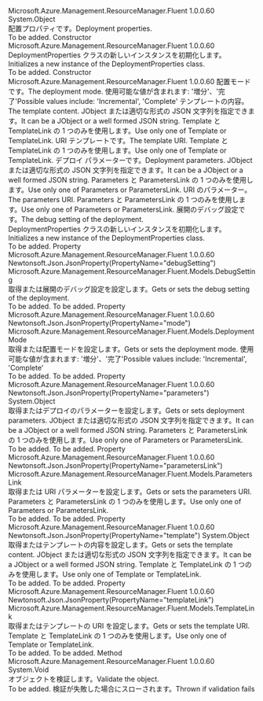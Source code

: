 <Type Name="DeploymentProperties" FullName="Microsoft.Azure.Management.ResourceManager.Fluent.Models.DeploymentProperties">
  <TypeSignature Language="C#" Value="public class DeploymentProperties" />
  <TypeSignature Language="ILAsm" Value=".class public auto ansi beforefieldinit DeploymentProperties extends System.Object" />
  <TypeSignature Language="DocId" Value="T:Microsoft.Azure.Management.ResourceManager.Fluent.Models.DeploymentProperties" />
  <TypeSignature Language="VB.NET" Value="Public Class DeploymentProperties" />
  <TypeSignature Language="F#" Value="type DeploymentProperties = class" />
  <AssemblyInfo>
    <AssemblyName>Microsoft.Azure.Management.ResourceManager.Fluent</AssemblyName>
    <AssemblyVersion>1.0.0.60</AssemblyVersion>
  </AssemblyInfo>
  <Base>
    <BaseTypeName>System.Object</BaseTypeName>
  </Base>
  <Interfaces />
  <Docs>
    <summary>
            <span data-ttu-id="fe1a2-101">配置プロパティです。</span><span class="sxs-lookup"><span data-stu-id="fe1a2-101">Deployment properties.</span></span>
            </summary>
    <remarks>To be added.</remarks>
  </Docs>
  <Members>
    <Member MemberName=".ctor">
      <MemberSignature Language="C#" Value="public DeploymentProperties ();" />
      <MemberSignature Language="ILAsm" Value=".method public hidebysig specialname rtspecialname instance void .ctor() cil managed" />
      <MemberSignature Language="DocId" Value="M:Microsoft.Azure.Management.ResourceManager.Fluent.Models.DeploymentProperties.#ctor" />
      <MemberSignature Language="VB.NET" Value="Public Sub New ()" />
      <MemberType>Constructor</MemberType>
      <AssemblyInfo>
        <AssemblyName>Microsoft.Azure.Management.ResourceManager.Fluent</AssemblyName>
        <AssemblyVersion>1.0.0.60</AssemblyVersion>
      </AssemblyInfo>
      <Parameters />
      <Docs>
        <summary>
            <span data-ttu-id="fe1a2-102">DeploymentProperties クラスの新しいインスタンスを初期化します。</span><span class="sxs-lookup"><span data-stu-id="fe1a2-102">Initializes a new instance of the DeploymentProperties class.</span></span>
            </summary>
        <remarks>To be added.</remarks>
      </Docs>
    </Member>
    <Member MemberName=".ctor">
      <MemberSignature Language="C#" Value="public DeploymentProperties (Microsoft.Azure.Management.ResourceManager.Fluent.Models.DeploymentMode mode, object template = null, Microsoft.Azure.Management.ResourceManager.Fluent.Models.TemplateLink templateLink = null, object parameters = null, Microsoft.Azure.Management.ResourceManager.Fluent.Models.ParametersLink parametersLink = null, Microsoft.Azure.Management.ResourceManager.Fluent.Models.DebugSetting debugSetting = null);" />
      <MemberSignature Language="ILAsm" Value=".method public hidebysig specialname rtspecialname instance void .ctor(valuetype Microsoft.Azure.Management.ResourceManager.Fluent.Models.DeploymentMode mode, object template, class Microsoft.Azure.Management.ResourceManager.Fluent.Models.TemplateLink templateLink, object parameters, class Microsoft.Azure.Management.ResourceManager.Fluent.Models.ParametersLink parametersLink, class Microsoft.Azure.Management.ResourceManager.Fluent.Models.DebugSetting debugSetting) cil managed" />
      <MemberSignature Language="DocId" Value="M:Microsoft.Azure.Management.ResourceManager.Fluent.Models.DeploymentProperties.#ctor(Microsoft.Azure.Management.ResourceManager.Fluent.Models.DeploymentMode,System.Object,Microsoft.Azure.Management.ResourceManager.Fluent.Models.TemplateLink,System.Object,Microsoft.Azure.Management.ResourceManager.Fluent.Models.ParametersLink,Microsoft.Azure.Management.ResourceManager.Fluent.Models.DebugSetting)" />
      <MemberSignature Language="F#" Value="new Microsoft.Azure.Management.ResourceManager.Fluent.Models.DeploymentProperties : Microsoft.Azure.Management.ResourceManager.Fluent.Models.DeploymentMode * obj * Microsoft.Azure.Management.ResourceManager.Fluent.Models.TemplateLink * obj * Microsoft.Azure.Management.ResourceManager.Fluent.Models.ParametersLink * Microsoft.Azure.Management.ResourceManager.Fluent.Models.DebugSetting -&gt; Microsoft.Azure.Management.ResourceManager.Fluent.Models.DeploymentProperties" Usage="new Microsoft.Azure.Management.ResourceManager.Fluent.Models.DeploymentProperties (mode, template, templateLink, parameters, parametersLink, debugSetting)" />
      <MemberType>Constructor</MemberType>
      <AssemblyInfo>
        <AssemblyName>Microsoft.Azure.Management.ResourceManager.Fluent</AssemblyName>
        <AssemblyVersion>1.0.0.60</AssemblyVersion>
      </AssemblyInfo>
      <Parameters>
        <Parameter Name="mode" Type="Microsoft.Azure.Management.ResourceManager.Fluent.Models.DeploymentMode" />
        <Parameter Name="template" Type="System.Object" />
        <Parameter Name="templateLink" Type="Microsoft.Azure.Management.ResourceManager.Fluent.Models.TemplateLink" />
        <Parameter Name="parameters" Type="System.Object" />
        <Parameter Name="parametersLink" Type="Microsoft.Azure.Management.ResourceManager.Fluent.Models.ParametersLink" />
        <Parameter Name="debugSetting" Type="Microsoft.Azure.Management.ResourceManager.Fluent.Models.DebugSetting" />
      </Parameters>
      <Docs>
        <param name="mode"><span data-ttu-id="fe1a2-103">配置モードです。</span><span class="sxs-lookup"><span data-stu-id="fe1a2-103">The deployment mode.</span></span> <span data-ttu-id="fe1a2-104">使用可能な値が含まれます: '増分'、'完了'</span><span class="sxs-lookup"><span data-stu-id="fe1a2-104">Possible values include: 'Incremental', 'Complete'</span></span></param>
        <param name="template"><span data-ttu-id="fe1a2-105">テンプレートの内容。</span><span class="sxs-lookup"><span data-stu-id="fe1a2-105">The template content.</span></span> <span data-ttu-id="fe1a2-106">JObject または適切な形式の JSON 文字列を指定できます。</span><span class="sxs-lookup"><span data-stu-id="fe1a2-106">It can be a JObject or a well formed JSON string.</span></span> <span data-ttu-id="fe1a2-107">Template と TemplateLink の 1 つのみを使用します。</span><span class="sxs-lookup"><span data-stu-id="fe1a2-107">Use only one of Template or TemplateLink.</span></span></param>
        <param name="templateLink"><span data-ttu-id="fe1a2-108">URI テンプレートです。</span><span class="sxs-lookup"><span data-stu-id="fe1a2-108">The template URI.</span></span> <span data-ttu-id="fe1a2-109">Template と TemplateLink の 1 つのみを使用します。</span><span class="sxs-lookup"><span data-stu-id="fe1a2-109">Use only one of Template or TemplateLink.</span></span></param>
        <param name="parameters"><span data-ttu-id="fe1a2-110">デプロイ パラメーターです。</span><span class="sxs-lookup"><span data-stu-id="fe1a2-110">Deployment parameters.</span></span> <span data-ttu-id="fe1a2-111">JObject または適切な形式の JSON 文字列を指定できます。</span><span class="sxs-lookup"><span data-stu-id="fe1a2-111">It can be a JObject or a well formed JSON string.</span></span> <span data-ttu-id="fe1a2-112">Parameters と ParametersLink の 1 つのみを使用します。</span><span class="sxs-lookup"><span data-stu-id="fe1a2-112">Use only one of Parameters or ParametersLink.</span></span></param>
        <param name="parametersLink"><span data-ttu-id="fe1a2-113">URI のパラメーター。</span><span class="sxs-lookup"><span data-stu-id="fe1a2-113">The parameters URI.</span></span> <span data-ttu-id="fe1a2-114">Parameters と ParametersLink の 1 つのみを使用します。</span><span class="sxs-lookup"><span data-stu-id="fe1a2-114">Use only one of Parameters or ParametersLink.</span></span></param>
        <param name="debugSetting"><span data-ttu-id="fe1a2-115">展開のデバッグ設定です。</span><span class="sxs-lookup"><span data-stu-id="fe1a2-115">The debug setting of the deployment.</span></span></param>
        <summary>
            <span data-ttu-id="fe1a2-116">DeploymentProperties クラスの新しいインスタンスを初期化します。</span><span class="sxs-lookup"><span data-stu-id="fe1a2-116">Initializes a new instance of the DeploymentProperties class.</span></span>
            </summary>
        <remarks>To be added.</remarks>
      </Docs>
    </Member>
    <Member MemberName="DebugSetting">
      <MemberSignature Language="C#" Value="public Microsoft.Azure.Management.ResourceManager.Fluent.Models.DebugSetting DebugSetting { get; set; }" />
      <MemberSignature Language="ILAsm" Value=".property instance class Microsoft.Azure.Management.ResourceManager.Fluent.Models.DebugSetting DebugSetting" />
      <MemberSignature Language="DocId" Value="P:Microsoft.Azure.Management.ResourceManager.Fluent.Models.DeploymentProperties.DebugSetting" />
      <MemberSignature Language="VB.NET" Value="Public Property DebugSetting As DebugSetting" />
      <MemberSignature Language="F#" Value="member this.DebugSetting : Microsoft.Azure.Management.ResourceManager.Fluent.Models.DebugSetting with get, set" Usage="Microsoft.Azure.Management.ResourceManager.Fluent.Models.DeploymentProperties.DebugSetting" />
      <MemberType>Property</MemberType>
      <AssemblyInfo>
        <AssemblyName>Microsoft.Azure.Management.ResourceManager.Fluent</AssemblyName>
        <AssemblyVersion>1.0.0.60</AssemblyVersion>
      </AssemblyInfo>
      <Attributes>
        <Attribute>
          <AttributeName>Newtonsoft.Json.JsonProperty(PropertyName="debugSetting")</AttributeName>
        </Attribute>
      </Attributes>
      <ReturnValue>
        <ReturnType>Microsoft.Azure.Management.ResourceManager.Fluent.Models.DebugSetting</ReturnType>
      </ReturnValue>
      <Docs>
        <summary>
            <span data-ttu-id="fe1a2-117">取得または展開のデバッグ設定を設定します。</span><span class="sxs-lookup"><span data-stu-id="fe1a2-117">Gets or sets the debug setting of the deployment.</span></span>
            </summary>
        <value>To be added.</value>
        <remarks>To be added.</remarks>
      </Docs>
    </Member>
    <Member MemberName="Mode">
      <MemberSignature Language="C#" Value="public Microsoft.Azure.Management.ResourceManager.Fluent.Models.DeploymentMode Mode { get; set; }" />
      <MemberSignature Language="ILAsm" Value=".property instance valuetype Microsoft.Azure.Management.ResourceManager.Fluent.Models.DeploymentMode Mode" />
      <MemberSignature Language="DocId" Value="P:Microsoft.Azure.Management.ResourceManager.Fluent.Models.DeploymentProperties.Mode" />
      <MemberSignature Language="VB.NET" Value="Public Property Mode As DeploymentMode" />
      <MemberSignature Language="F#" Value="member this.Mode : Microsoft.Azure.Management.ResourceManager.Fluent.Models.DeploymentMode with get, set" Usage="Microsoft.Azure.Management.ResourceManager.Fluent.Models.DeploymentProperties.Mode" />
      <MemberType>Property</MemberType>
      <AssemblyInfo>
        <AssemblyName>Microsoft.Azure.Management.ResourceManager.Fluent</AssemblyName>
        <AssemblyVersion>1.0.0.60</AssemblyVersion>
      </AssemblyInfo>
      <Attributes>
        <Attribute>
          <AttributeName>Newtonsoft.Json.JsonProperty(PropertyName="mode")</AttributeName>
        </Attribute>
      </Attributes>
      <ReturnValue>
        <ReturnType>Microsoft.Azure.Management.ResourceManager.Fluent.Models.DeploymentMode</ReturnType>
      </ReturnValue>
      <Docs>
        <summary>
            <span data-ttu-id="fe1a2-118">取得または配置モードを設定します。</span><span class="sxs-lookup"><span data-stu-id="fe1a2-118">Gets or sets the deployment mode.</span></span> <span data-ttu-id="fe1a2-119">使用可能な値が含まれます: '増分'、'完了'</span><span class="sxs-lookup"><span data-stu-id="fe1a2-119">Possible values include: 'Incremental', 'Complete'</span></span>
            </summary>
        <value>To be added.</value>
        <remarks>To be added.</remarks>
      </Docs>
    </Member>
    <Member MemberName="Parameters">
      <MemberSignature Language="C#" Value="public object Parameters { get; set; }" />
      <MemberSignature Language="ILAsm" Value=".property instance object Parameters" />
      <MemberSignature Language="DocId" Value="P:Microsoft.Azure.Management.ResourceManager.Fluent.Models.DeploymentProperties.Parameters" />
      <MemberSignature Language="VB.NET" Value="Public Property Parameters As Object" />
      <MemberSignature Language="F#" Value="member this.Parameters : obj with get, set" Usage="Microsoft.Azure.Management.ResourceManager.Fluent.Models.DeploymentProperties.Parameters" />
      <MemberType>Property</MemberType>
      <AssemblyInfo>
        <AssemblyName>Microsoft.Azure.Management.ResourceManager.Fluent</AssemblyName>
        <AssemblyVersion>1.0.0.60</AssemblyVersion>
      </AssemblyInfo>
      <Attributes>
        <Attribute>
          <AttributeName>Newtonsoft.Json.JsonProperty(PropertyName="parameters")</AttributeName>
        </Attribute>
      </Attributes>
      <ReturnValue>
        <ReturnType>System.Object</ReturnType>
      </ReturnValue>
      <Docs>
        <summary>
            <span data-ttu-id="fe1a2-120">取得またはデプロイのパラメーターを設定します。</span><span class="sxs-lookup"><span data-stu-id="fe1a2-120">Gets or sets deployment parameters.</span></span> <span data-ttu-id="fe1a2-121">JObject または適切な形式の JSON 文字列を指定できます。</span><span class="sxs-lookup"><span data-stu-id="fe1a2-121">It can be a JObject or a well formed JSON string.</span></span> <span data-ttu-id="fe1a2-122">Parameters と ParametersLink の 1 つのみを使用します。</span><span class="sxs-lookup"><span data-stu-id="fe1a2-122">Use only one of Parameters or ParametersLink.</span></span>
            </summary>
        <value>To be added.</value>
        <remarks>To be added.</remarks>
      </Docs>
    </Member>
    <Member MemberName="ParametersLink">
      <MemberSignature Language="C#" Value="public Microsoft.Azure.Management.ResourceManager.Fluent.Models.ParametersLink ParametersLink { get; set; }" />
      <MemberSignature Language="ILAsm" Value=".property instance class Microsoft.Azure.Management.ResourceManager.Fluent.Models.ParametersLink ParametersLink" />
      <MemberSignature Language="DocId" Value="P:Microsoft.Azure.Management.ResourceManager.Fluent.Models.DeploymentProperties.ParametersLink" />
      <MemberSignature Language="VB.NET" Value="Public Property ParametersLink As ParametersLink" />
      <MemberSignature Language="F#" Value="member this.ParametersLink : Microsoft.Azure.Management.ResourceManager.Fluent.Models.ParametersLink with get, set" Usage="Microsoft.Azure.Management.ResourceManager.Fluent.Models.DeploymentProperties.ParametersLink" />
      <MemberType>Property</MemberType>
      <AssemblyInfo>
        <AssemblyName>Microsoft.Azure.Management.ResourceManager.Fluent</AssemblyName>
        <AssemblyVersion>1.0.0.60</AssemblyVersion>
      </AssemblyInfo>
      <Attributes>
        <Attribute>
          <AttributeName>Newtonsoft.Json.JsonProperty(PropertyName="parametersLink")</AttributeName>
        </Attribute>
      </Attributes>
      <ReturnValue>
        <ReturnType>Microsoft.Azure.Management.ResourceManager.Fluent.Models.ParametersLink</ReturnType>
      </ReturnValue>
      <Docs>
        <summary>
            <span data-ttu-id="fe1a2-123">取得または URI パラメーターを設定します。</span><span class="sxs-lookup"><span data-stu-id="fe1a2-123">Gets or sets the parameters URI.</span></span> <span data-ttu-id="fe1a2-124">Parameters と ParametersLink の 1 つのみを使用します。</span><span class="sxs-lookup"><span data-stu-id="fe1a2-124">Use only one of Parameters or ParametersLink.</span></span>
            </summary>
        <value>To be added.</value>
        <remarks>To be added.</remarks>
      </Docs>
    </Member>
    <Member MemberName="Template">
      <MemberSignature Language="C#" Value="public object Template { get; set; }" />
      <MemberSignature Language="ILAsm" Value=".property instance object Template" />
      <MemberSignature Language="DocId" Value="P:Microsoft.Azure.Management.ResourceManager.Fluent.Models.DeploymentProperties.Template" />
      <MemberSignature Language="VB.NET" Value="Public Property Template As Object" />
      <MemberSignature Language="F#" Value="member this.Template : obj with get, set" Usage="Microsoft.Azure.Management.ResourceManager.Fluent.Models.DeploymentProperties.Template" />
      <MemberType>Property</MemberType>
      <AssemblyInfo>
        <AssemblyName>Microsoft.Azure.Management.ResourceManager.Fluent</AssemblyName>
        <AssemblyVersion>1.0.0.60</AssemblyVersion>
      </AssemblyInfo>
      <Attributes>
        <Attribute>
          <AttributeName>Newtonsoft.Json.JsonProperty(PropertyName="template")</AttributeName>
        </Attribute>
      </Attributes>
      <ReturnValue>
        <ReturnType>System.Object</ReturnType>
      </ReturnValue>
      <Docs>
        <summary>
            <span data-ttu-id="fe1a2-125">取得またはテンプレートの内容を設定します。</span><span class="sxs-lookup"><span data-stu-id="fe1a2-125">Gets or sets the template content.</span></span> <span data-ttu-id="fe1a2-126">JObject または適切な形式の JSON 文字列を指定できます。</span><span class="sxs-lookup"><span data-stu-id="fe1a2-126">It can be a JObject or a well formed JSON string.</span></span> <span data-ttu-id="fe1a2-127">Template と TemplateLink の 1 つのみを使用します。</span><span class="sxs-lookup"><span data-stu-id="fe1a2-127">Use only one of Template or TemplateLink.</span></span>
            </summary>
        <value>To be added.</value>
        <remarks>To be added.</remarks>
      </Docs>
    </Member>
    <Member MemberName="TemplateLink">
      <MemberSignature Language="C#" Value="public Microsoft.Azure.Management.ResourceManager.Fluent.Models.TemplateLink TemplateLink { get; set; }" />
      <MemberSignature Language="ILAsm" Value=".property instance class Microsoft.Azure.Management.ResourceManager.Fluent.Models.TemplateLink TemplateLink" />
      <MemberSignature Language="DocId" Value="P:Microsoft.Azure.Management.ResourceManager.Fluent.Models.DeploymentProperties.TemplateLink" />
      <MemberSignature Language="VB.NET" Value="Public Property TemplateLink As TemplateLink" />
      <MemberSignature Language="F#" Value="member this.TemplateLink : Microsoft.Azure.Management.ResourceManager.Fluent.Models.TemplateLink with get, set" Usage="Microsoft.Azure.Management.ResourceManager.Fluent.Models.DeploymentProperties.TemplateLink" />
      <MemberType>Property</MemberType>
      <AssemblyInfo>
        <AssemblyName>Microsoft.Azure.Management.ResourceManager.Fluent</AssemblyName>
        <AssemblyVersion>1.0.0.60</AssemblyVersion>
      </AssemblyInfo>
      <Attributes>
        <Attribute>
          <AttributeName>Newtonsoft.Json.JsonProperty(PropertyName="templateLink")</AttributeName>
        </Attribute>
      </Attributes>
      <ReturnValue>
        <ReturnType>Microsoft.Azure.Management.ResourceManager.Fluent.Models.TemplateLink</ReturnType>
      </ReturnValue>
      <Docs>
        <summary>
            <span data-ttu-id="fe1a2-128">取得またはテンプレートの URI を設定します。</span><span class="sxs-lookup"><span data-stu-id="fe1a2-128">Gets or sets the template URI.</span></span> <span data-ttu-id="fe1a2-129">Template と TemplateLink の 1 つのみを使用します。</span><span class="sxs-lookup"><span data-stu-id="fe1a2-129">Use only one of Template or TemplateLink.</span></span>
            </summary>
        <value>To be added.</value>
        <remarks>To be added.</remarks>
      </Docs>
    </Member>
    <Member MemberName="Validate">
      <MemberSignature Language="C#" Value="public virtual void Validate ();" />
      <MemberSignature Language="ILAsm" Value=".method public hidebysig newslot virtual instance void Validate() cil managed" />
      <MemberSignature Language="DocId" Value="M:Microsoft.Azure.Management.ResourceManager.Fluent.Models.DeploymentProperties.Validate" />
      <MemberSignature Language="VB.NET" Value="Public Overridable Sub Validate ()" />
      <MemberSignature Language="F#" Value="abstract member Validate : unit -&gt; unit&#xA;override this.Validate : unit -&gt; unit" Usage="deploymentProperties.Validate " />
      <MemberType>Method</MemberType>
      <AssemblyInfo>
        <AssemblyName>Microsoft.Azure.Management.ResourceManager.Fluent</AssemblyName>
        <AssemblyVersion>1.0.0.60</AssemblyVersion>
      </AssemblyInfo>
      <ReturnValue>
        <ReturnType>System.Void</ReturnType>
      </ReturnValue>
      <Parameters />
      <Docs>
        <summary>
            <span data-ttu-id="fe1a2-130">オブジェクトを検証します。</span><span class="sxs-lookup"><span data-stu-id="fe1a2-130">Validate the object.</span></span>
            </summary>
        <remarks>To be added.</remarks>
        <exception cref="T:Microsoft.Rest.ValidationException">
            <span data-ttu-id="fe1a2-131">検証が失敗した場合にスローされます。</span><span class="sxs-lookup"><span data-stu-id="fe1a2-131">Thrown if validation fails</span></span>
            </exception>
      </Docs>
    </Member>
  </Members>
</Type>